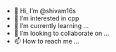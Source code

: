 - 👋 Hi, I’m @shivam16s
- 👀 I’m interested in cpp
- 🌱 I’m currently learning ...
- 💞️ I’m looking to collaborate on ...
- 📫 How to reach me ...

<!---
shivam16s/shivam16s is a ✨ special ✨ repository because its `README.md` (this file) appears on your GitHub profile.
You can click the Preview link to take a look at your changes.
--->
